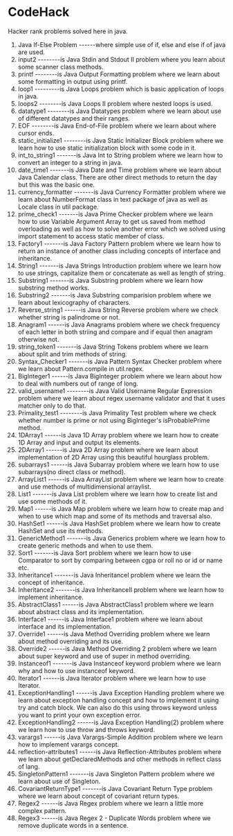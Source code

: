 # CodeHack
Hacker rank problems solved here in java.


1) Java If-Else Problem ------where simple use of if, else and else if of java are used.
2) input2 --------is Java Stdin and Stdout II problem where you learn about some scanner class methods. 
3) printf --------is Java Output Formatting problem where we learn about some formatting in output using printf.
4) loop1 ---------is Java Loops problem which is basic application of loops in java.
5) loops2 --------is Java Loops II problem where nested loops is used.
6) datatype1 --------is Java Datatypes problem where we learn about use of different datatypes and their ranges.
7) EOF --------is Java End-of-File problem where we learn about where cursor ends.
8) static_initialize1 --------is Java Static Initializer Block problem where we learn how to use static initialization block with some code in it. 
9) int_to_string1 -------is Java Int to String problem where we learn how to convert an integer to a string in java.
10) date_time1 -------is Java Date and Time problem where we learn about Java Calendar class. There are other direct methods to return the day but this was the basic one.
11) currency_formatter -------is Java Currency Formatter problem where we learn about NumberFormat class in text package of java as well as Locale class in util package.
12) prime_check1 -------is Java Prime Checker problem where we learn how to use Variable Argument Array to get us saved from method overloading as well as how to solve another error which we solved using import statement to access static member of class.
13) Factory1 -------is Java Factory Pattern problem where we learn how to return an instance of another class including concepts of interface and inheritance.
14) String1 -------is Java Strings Introduction problem where we learn how to use strings, capitalize them or concatenate as well as length of string.
15) Substring1 -------is Java Substring problem where we learn how substring method works.
16) Substring2 -------is Java Substring comparision problem where we learn about lexicography of characters. 
17) Reverse_string1 ------is Java String Reverse problem where we check whether string is palindrome or not.
18) Anagram1 ------is Java Anagrams problem where we check frequency of each letter in both striing and compare and if equal then anagram otherwise not.
19) string_token1 -------is Java String Tokens problem where we learn about split and trim methods of string.
20) Syntax_Checker1 -------is Java Pattern Syntax Checker problem where we learn about Pattern.compile in util.regex.
21) BigInteger1 ------is Java BigInteger problem where we learn about how to deal with numbers out of range of long.
22) valid_username1 --------is Java Valid Username Regular Expression problem where we learn about regex username validator and that it uses matcher only to do that.
23) Primality_test1 --------is Java Primality Test problem where we check whether number is prime or not using BigInteger's isProbablePrime method.
24) 1DArray1 ------is Java 1D Array problem where we learn how to create 1D Array and input and output its elements.
25) 2DArray1 ------is Java 2D Array problem where we learn about implementation of 2D Array using this beautiful hourglass problem.
26) subarrays1 ------is Java Subarray problem where we learn how to use subarrays(no direct class or method).
27) ArrayList1 ------is Java ArrayList problem where we learn how to create and use methods of multidimensional arraylist.
28) List1 -------is Java List problem where we learn how to create list and use some methods of it.
29) Map1 ------is Java Map problem where we learn how to create map and when to use which map and some of its methods and traversal also.
30) HashSet1 ------is Java HashSet problem where we learn how to create HashSet and use its methods.
31) GenericMethod1 -------is Java Generics problem where we learn how to create generic methods and when to use them.
32) Sort1 -------is Java Sort problem where we learn how to use Comparator to sort by comparing between cgpa or roll no or id or name etc. 
33) Inheritance1 -------is Java InheritanceI problem where we learn the concept of inheritance.
34) Inheritance2 -------is Java InheritanceII problem where we learn how to implement inheritance.
35) AbstractClass1 ------is Java AbstractClass1 problem where we learn about abstract class and its implementation.
36) Interface1 ------is Java Interface1 problem where we learn about interface and its implementation.
37) Override1 ------is Java Method Overriding problem where we learn about method overriding and its use.
38) Override2 ------is Java Method Overriding 2 problem where we learn about super keyword and use of super in method overriding.
39) Instanceof1 -------is Java Instanceof keyword problem where we learn why and how to use instanceof keyword.
40) Iterator1 ------is Java Iterator problem where we learn how to use Iterator.
41) ExceptionHandling1 ------is Java Exception Handling problem where we learn about exception handling concept and how to implement it using try and catch block. We can also do this using throws keyword unless you want to print your own exception error.
42) ExceptionHandling2 ------is Java Exception Handling(2) problem where we learn how to use throw and throws keyword. 
43) varargs1 ------is Java Varargs-Simple Addition problem where we learn how to implement varargs concept.
44) reflection-attributes1 ------is Java Reflection-Attributes problem where we learn about getDeclaredMethods and other methods in reflect class of lang.
45) SingletonPattern1 -------is Java Singleton Pattern problem where we learn about use of Singleton. 
46) CovariantReturnType1 -------is Java Covariant Return Type problem where we learn about concept of covariant return types.
47) Regex2 ------is Java Regex problem where we learn a little more complex pattern.
48) Regex3 ------is Java Regex 2 - Duplicate Words problem where we remove duplicate words in a sentence.
